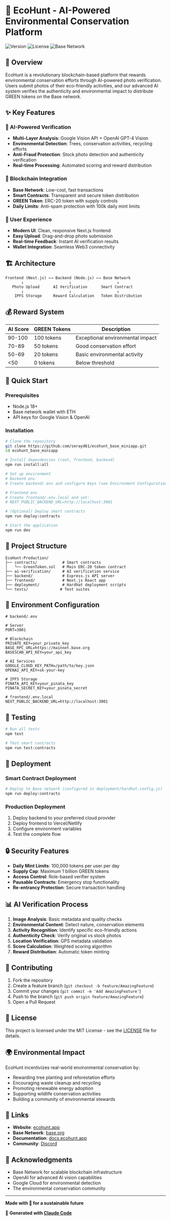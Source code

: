 # 🌱 EcoHunt - AI-Powered Environmental Conservation Platform

![Version](https://img.shields.io/badge/version-1.0.0-green.svg)
![License](https://img.shields.io/badge/license-MIT-blue.svg)
![Base Network](https://img.shields.io/badge/network-Base-blue.svg)

## 🎯 Overview

EcoHunt is a revolutionary blockchain-based platform that rewards environmental conservation efforts through AI-powered photo verification. Users submit photos of their eco-friendly activities, and our advanced AI system verifies the authenticity and environmental impact to distribute GREEN tokens on the Base network.

## ✨ Key Features

### 🤖 AI-Powered Verification
- **Multi-Layer Analysis**: Google Vision API + OpenAI GPT-4 Vision
- **Environmental Detection**: Trees, conservation activities, recycling efforts
- **Anti-Fraud Protection**: Stock photo detection and authenticity verification
- **Real-time Processing**: Automated scoring and reward distribution

### 🔗 Blockchain Integration
- **Base Network**: Low-cost, fast transactions
- **Smart Contracts**: Transparent and secure token distribution
- **GREEN Token**: ERC-20 token with supply controls
- **Daily Limits**: Anti-spam protection with 100k daily mint limits

### 🎨 User Experience
- **Modern UI**: Clean, responsive Next.js frontend
- **Easy Upload**: Drag-and-drop photo submission
- **Real-time Feedback**: Instant AI verification results
- **Wallet Integration**: Seamless Web3 connectivity

## 🏗 Architecture

```
Frontend (Next.js) ←→ Backend (Node.js) ←→ Base Network
       ↓                    ↓                    ↓
   Photo Upload      AI Verification      Smart Contract
       ↓                    ↓                    ↓
    IPFS Storage     Reward Calculation   Token Distribution
```

## 💰 Reward System

| AI Score | GREEN Tokens | Description |
|----------|--------------|-------------|
| 90-100   | 100 tokens   | Exceptional environmental impact |
| 70-89    | 50 tokens    | Good conservation effort |
| 50-69    | 20 tokens    | Basic environmental activity |
| <50      | 0 tokens     | Below threshold |

## 🚀 Quick Start

### Prerequisites
- Node.js 18+
- Base network wallet with ETH
- API keys for Google Vision & OpenAI

### Installation
```bash
# Clone the repository
git clone https://github.com/serayd61/ecohunt_base_miniapp.git
cd ecohunt_base_miniapp

# Install dependencies (root, frontend, backend)
npm run install:all

# Set up environment
# Backend env
# Create backend/.env and configure keys (see Environment Configuration)

# Frontend env
# Create frontend/.env.local and set:
# NEXT_PUBLIC_BACKEND_URL=http://localhost:3001

# (Optional) Deploy smart contracts
npm run deploy:contracts

# Start the application
npm run dev
```

## 📁 Project Structure

```
EcoHunt-Production/
├── contracts/           # Smart contracts
│   └── GreenToken.sol   # Main ERC-20 token contract
├── ai-verification/     # AI verification service
├── backend/             # Express.js API server
├── frontend/            # Next.js React app
├── deployment/          # Hardhat deployment scripts
└── tests/              # Test suites
```

## 🔧 Environment Configuration

```env
# backend/.env

# Server
PORT=3001

# Blockchain
PRIVATE_KEY=your_private_key
BASE_RPC_URL=https://mainnet.base.org
BASESCAN_API_KEY=your_api_key

# AI Services
GOOGLE_CLOUD_KEY_PATH=/path/to/key.json
OPENAI_API_KEY=sk-your-key

# IPFS Storage
PINATA_API_KEY=your_pinata_key
PINATA_SECRET_KEY=your_pinata_secret

# frontend/.env.local
NEXT_PUBLIC_BACKEND_URL=http://localhost:3001
```

## 🧪 Testing

```bash
# Run all tests
npm test

# Test smart contracts
npm run test:contracts
```

## 🚀 Deployment

### Smart Contract Deployment
```bash
# Deploy to Base network (configured in deployment/hardhat.config.js)
npm run deploy:contracts
```

### Production Deployment
1. Deploy backend to your preferred cloud provider
2. Deploy frontend to Vercel/Netlify
3. Configure environment variables
4. Test the complete flow

## 🔒 Security Features

- **Daily Mint Limits**: 100,000 tokens per user per day
- **Supply Cap**: Maximum 1 billion GREEN tokens
- **Access Control**: Role-based verifier system
- **Pausable Contracts**: Emergency stop functionality
- **Re-entrancy Protection**: Secure transaction handling

## 📊 AI Verification Process

1. **Image Analysis**: Basic metadata and quality checks
2. **Environmental Content**: Detect nature, conservation elements
3. **Activity Recognition**: Identify specific eco-friendly actions
4. **Authenticity Check**: Verify original vs stock photos
5. **Location Verification**: GPS metadata validation
6. **Score Calculation**: Weighted scoring algorithm
7. **Reward Distribution**: Automatic token minting

## 🤝 Contributing

1. Fork the repository
2. Create a feature branch (`git checkout -b feature/AmazingFeature`)
3. Commit your changes (`git commit -m 'Add AmazingFeature'`)
4. Push to the branch (`git push origin feature/AmazingFeature`)
5. Open a Pull Request

## 📄 License

This project is licensed under the MIT License - see the [LICENSE](LICENSE) file for details.

## 🌍 Environmental Impact

EcoHunt incentivizes real-world environmental conservation by:
- Rewarding tree planting and reforestation efforts
- Encouraging waste cleanup and recycling
- Promoting renewable energy adoption
- Supporting wildlife conservation activities
- Building a community of environmental stewards

## 🔗 Links

- **Website**: [ecohunt.app](https://ecohunt.app)
- **Base Network**: [base.org](https://base.org)
- **Documentation**: [docs.ecohunt.app](https://docs.ecohunt.app)
- **Community**: [Discord](https://discord.gg/ecohunt)

## 🙏 Acknowledgments

- Base Network for scalable blockchain infrastructure
- OpenAI for advanced AI vision capabilities
- Google Cloud for environmental detection
- The environmental conservation community

---

**Made with 💚 for a sustainable future**

🚀 **Generated with [Claude Code](https://claude.ai/code)**

